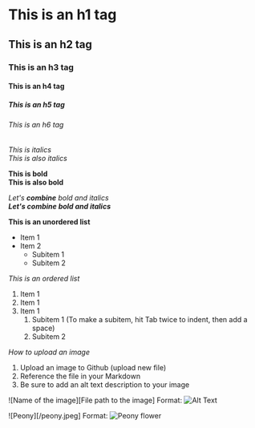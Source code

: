 # This is an h1 tag
## This is an h2 tag
### This is an h3 tag
#### This is an h4 tag
##### This is an h5 tag
###### This is an h6 tag

*This is italics* <br>
_This is also italics_

**This is bold** <br>
__This is also bold__

_Let's **combine** bold and italics_ <br>
_**Let's **combine** bold and italics**_

**This is an unordered list**
* Item 1
* Item 2 
  * Subitem 1
  * Subitem 2

*This is an ordered list*
1. Item 1
2. Item 1
3. Item 1
    1.  Subitem 1 (To make a subitem, hit Tab twice to indent, then add a space)
    2.  Subitem 2

*How to upload an image*
1. Upload an image to Github (upload new file)
2. Reference the file in your Markdown
3. Be sure to add an alt text description to your image

![Name of the image][File path to the image]
Format: ![Alt Text](url)

![Peony][/peony.jpeg]
Format: ![Peony flower](https://www.self.com/gallery/best-flower-delivery-services)





